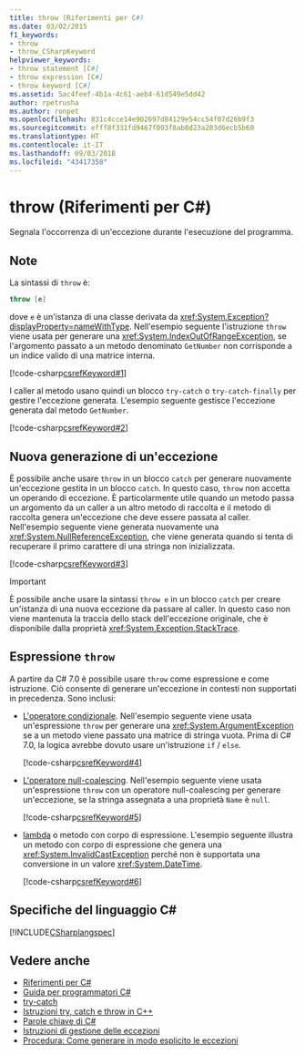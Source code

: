 ```yaml
---
title: throw (Riferimenti per C#)
ms.date: 03/02/2015
f1_keywords:
- throw
- throw_CSharpKeyword
helpviewer_keywords:
- throw statement [C#]
- throw expression [C#]
- throw keyword [C#]
ms.assetid: 5ac4feef-4b1a-4c61-aeb4-61d549e5dd42
author: rpetrusha
ms.author: ronpet
ms.openlocfilehash: 831c4cce14e902697d84129e54cc54f07d26b9f3
ms.sourcegitcommit: efff8f331fd9467f093f8ab8d23a203d6ecb5b60
ms.translationtype: HT
ms.contentlocale: it-IT
ms.lasthandoff: 09/03/2018
ms.locfileid: "43417358"
---
```

# <a name="throw-c-reference"></a>throw (Riferimenti per C#)
Segnala l'occorrenza di un'eccezione durante l'esecuzione del programma.  
  
## <a name="remarks"></a>Note

La sintassi di `throw` è:

```csharp
throw [e]
```
dove `e` è un'istanza di una classe derivata da <xref:System.Exception?displayProperty=nameWithType>. Nell'esempio seguente l'istruzione `throw` viene usata per generare una <xref:System.IndexOutOfRangeException>, se l'argomento passato a un metodo denominato `GetNumber` non corrisponde a un indice valido di una matrice interna.

[!code-csharp[csrefKeyword#1](../../../../samples/snippets/csharp/language-reference/keywords/throw/throw-1.cs#1)]  

I caller al metodo usano quindi un blocco `try-catch` o `try-catch-finally` per gestire l'eccezione generata. L'esempio seguente gestisce l'eccezione generata dal metodo `GetNumber`.

[!code-csharp[csrefKeyword#2](../../../../samples/snippets/csharp/language-reference/keywords/throw/throw-1.cs#2)]  

## <a name="re-throwing-an-exception"></a>Nuova generazione di un'eccezione

È possibile anche usare `throw` in un blocco `catch` per generare nuovamente un'eccezione gestita in un blocco `catch`.  In questo caso, `throw` non accetta un operando di eccezione. È particolarmente utile quando un metodo passa un argomento da un caller a un altro metodo di raccolta e il metodo di raccolta genera un'eccezione che deve essere passata al caller. Nell'esempio seguente viene generata nuovamente una <xref:System.NullReferenceException>, che viene generata quando si tenta di recuperare il primo carattere di una stringa non inizializzata. 

[!code-csharp[csrefKeyword#3](../../../../samples/snippets/csharp/language-reference/keywords/throw/throw-3.cs#3)]  

> [!IMPORTANT]
> È possibile anche usare la sintassi `throw e` in un blocco `catch` per creare un'istanza di una nuova eccezione da passare al caller. In questo caso non viene mantenuta la traccia dello stack dell'eccezione originale, che è disponibile dalla proprietà <xref:System.Exception.StackTrace>.
 
## <a name="the-throw-expression"></a>Espressione `throw`

A partire da C# 7.0 è possibile usare `throw` come espressione e come istruzione. Ciò consente di generare un'eccezione in contesti non supportati in precedenza. Sono inclusi:

- [L'operatore condizionale](../operators/conditional-operator.md). Nell'esempio seguente viene usata un'espressione `throw` per generare una <xref:System.ArgumentException> se a un metodo viene passato una matrice di stringa vuota. Prima di C# 7.0, la logica avrebbe dovuto usare un'istruzione `if` / `else`.

   [!code-csharp[csrefKeyword#4](../../../../samples/snippets/csharp/language-reference/keywords/throw/conditional.cs#1)]  
  
- [L'operatore null-coalescing](../operators/null-coalescing-operator.md). Nell'esempio seguente viene usata un'espressione `throw` con un operatore null-coalescing per generare un'eccezione, se la stringa assegnata a una proprietà `Name` è `null`.
 
   [!code-csharp[csrefKeyword#5](../../../../samples/snippets/csharp/language-reference/keywords/throw/coalescing.cs#1)]  
 
- [lambda](../../lambda-expressions.md) o metodo con corpo di espressione. L'esempio seguente illustra un metodo con corpo di espressione che genera una <xref:System.InvalidCastException> perché non è supportata una conversione in un valore <xref:System.DateTime>.
 
   [!code-csharp[csrefKeyword#6](../../../../samples/snippets/csharp/language-reference/keywords/throw/exp-bodied.cs#1)]  
 
  
## <a name="c-language-specification"></a>Specifiche del linguaggio C#  
 [!INCLUDE[CSharplangspec](~/includes/csharplangspec-md.md)]  
  
## <a name="see-also"></a>Vedere anche

- [Riferimenti per C#](../../../csharp/language-reference/index.md)  
- [Guida per programmatori C#](../../../csharp/programming-guide/index.md)  
- [try-catch](../../../csharp/language-reference/keywords/try-catch.md)  
- [Istruzioni try, catch e throw in C++](../../../csharp/language-reference/keywords/try-catch.md)  
- [Parole chiave di C#](../../../csharp/language-reference/keywords/index.md)  
- [Istruzioni di gestione delle eccezioni](../../../csharp/language-reference/keywords/exception-handling-statements.md)  
- [Procedura: Come generare in modo esplicito le eccezioni](../../../standard/exceptions/how-to-explicitly-throw-exceptions.md)
